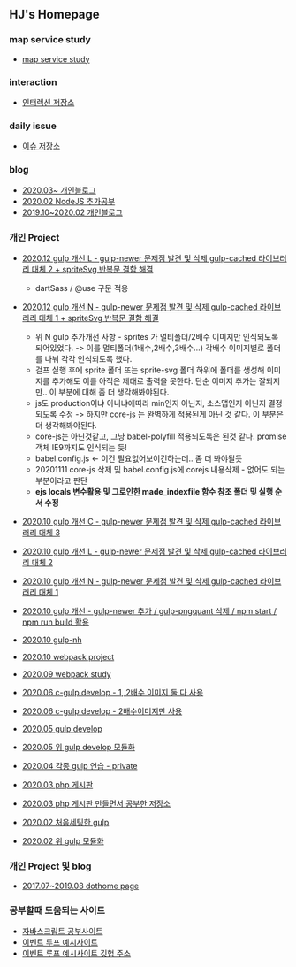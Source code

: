 ## HJ's Homepage

### map service study
* [map service study](https://github.com/hyungju-lee/map-service)

### interaction
* [인터렉션 저장소](https://github.com/hyungju-lee/hyungju-lee-interactions)

### daily issue
* [이슈 저장소](https://github.com/hyungju-lee/daily-issue)

### blog
* [2020.03~ 개인블로그](https://hyungju-lee.github.io/)  
* [2020.02 NodeJS 추가공부](https://hyungju-lee.github.io/nodejs/)  
* [2019.10~2020.02 개인블로그](https://hyungju-lee.github.io/prev-hyungju-lee-private/)  

### 개인 Project
* [2020.12 gulp 개선 L - gulp-newer 문제점 발견 및 삭제 gulp-cached 라이브러리 대체 2 + spriteSvg 반복문 결함 해결](https://github.com/hyungju-lee/private-hj/tree/master/private/20201106_gulpdevelop)

    * dartSass / @use 구문 적용
  
* [2020.12 gulp 개선 N - gulp-newer 문제점 발견 및 삭제 gulp-cached 라이브러리 대체 1 + spriteSvg 반복문 결함 해결](https://github.com/hyungju-lee/private-hj/tree/master/private/20201106_lifeshoppine)

    * 위 N gulp 추가개선 사항 - sprites 가 멀티폴더/2배수 이미지만 인식되도록 되어있었다. -> 이를 멀티폴더(1배수,2배수,3배수...) 각배수 이미지별로 폴더를 나눠 각각 인식되도록 했다.
    * 걸프 실행 후에 sprite 폴더 또는 sprite-svg 폴더 하위에 폴더를 생성해 이미지를 추가해도 이를 아직은 제대로 출력을 못한다. 단순 이미지 추가는 잘되지만.. 이 부분에 대해 좀 더 생각해봐야된다.
    * js도 production이냐 아니냐에따라 min인지 아닌지, 소스맵인지 아닌지 결정되도록 수정 -> 하지만 core-js 는 완벽하게 적용된게 아닌 것 같다. 이 부분은 더 생각해봐야된다.
    * core-js는 아닌것같고, 그냥 babel-polyfill 적용되도록은 된것 같다. promise 객체 IE9까지도 인식되는 듯!
    * babel.config.js <- 이건 필요없어보이긴하는데.. 좀 더 봐야될듯
    * 20201111 core-js 삭제 및 babel.config.js에 corejs 내용삭제 - 없어도 되는 부분이라고 판단
    * **ejs locals 변수활용 및 그로인한 made_indexfile 함수 참조 폴더 및 실행 순서 수정**

* [2020.10 gulp 개선 C - gulp-newer 문제점 발견 및 삭제 gulp-cached 라이브러리 대체 3](https://github.com/hyungju-lee/private-hj/tree/master/private/20201023_companygulpdevelop)  
* [2020.10 gulp 개선 L - gulp-newer 문제점 발견 및 삭제 gulp-cached 라이브러리 대체 2](https://github.com/hyungju-lee/private-hj/tree/master/private/20201022_gulpdevelop)  
* [2020.10 gulp 개선 N - gulp-newer 문제점 발견 및 삭제 gulp-cached 라이브러리 대체 1](https://github.com/hyungju-lee/private-hj/tree/master/private/life_shopping_201022)  
* [2020.10 gulp 개선 - gulp-newer 추가 / gulp-pngquant 삭제 / npm start / npm run build 활용](https://github.com/hyungju-lee/private-hj/tree/master/private/life_shopping_201021)  
* [2020.10 gulp-nh](https://github.com/hyungju-lee/private-hj/tree/master/private/gulp-nh)  
* [2020.10 webpack project](https://github.com/hyungju-lee/webpack-project)  
* [2020.09 webpack study](https://github.com/hyungju-lee/webpack)  
* [2020.06 c-gulp develop - 1, 2배수 이미지 둘 다 사용](https://github.com/hyungju-lee/private-hj/tree/master/private/company_gulp_v3)  
* [2020.06 c-gulp develop - 2배수이미지만 사용](https://github.com/hyungju-lee/private-hj/tree/master/private/company_gulp_v3_2x)  
* [2020.05 gulp develop](https://github.com/hyungju-lee/gulp-develop)  
* [2020.05 위 gulp develop 모듈화](https://github.com/hyungju-lee/gulp-develop-module)  
* [2020.04 각종 gulp 연습 - private](https://github.com/hyungju-lee/private-hj)  
* [2020.03 php 게시판](http://hyungju12.dothome.co.kr/wordpress/index.php)  
* [2020.03 php 게시판 만들면서 공부한 저장소](https://github.com/hyungju-lee/php)  
* [2020.02 처음세팅한 gulp](https://github.com/hyungju-lee/gulp-basic)  
* [2020.02 위 gulp 모듈화](https://github.com/hyungju-lee/gulp-refactoring)

### 개인 Project 및 blog
* [2017.07~2019.08 dothome page](http://hyungju12.dothome.co.kr/hide.html)  

### 공부할때 도움되는 사이트

* [자바스크립트 공부사이트](https://github.com/leonardomso/33-js-concepts)  
* [이벤트 루프 예시사이트](http://latentflip.com/loupe/?code=JC5vbignYnV0dG9uJywgJ2NsaWNrJywgZnVuY3Rpb24gb25DbGljaygpIHsKICAgIHNldFRpbWVvdXQoZnVuY3Rpb24gdGltZXIoKSB7CiAgICAgICAgY29uc29sZS5sb2coJ1lvdSBjbGlja2VkIHRoZSBidXR0b24hJyk7ICAgIAogICAgfSwgMjAwMCk7Cn0pOwoKY29uc29sZS5sb2coIkhpISIpOwoKc2V0VGltZW91dChmdW5jdGlvbiB0aW1lb3V0KCkgewogICAgY29uc29sZS5sb2coIkNsaWNrIHRoZSBidXR0b24hIik7Cn0sIDUwMDApOwoKY29uc29sZS5sb2coIldlbGNvbWUgdG8gbG91cGUuIik7!!!PGJ1dHRvbj5DbGljayBtZSE8L2J1dHRvbj4%3D)  
* [이벤트 루프 예시사이트 깃헙 주소](https://github.com/latentflip/loupe)  
